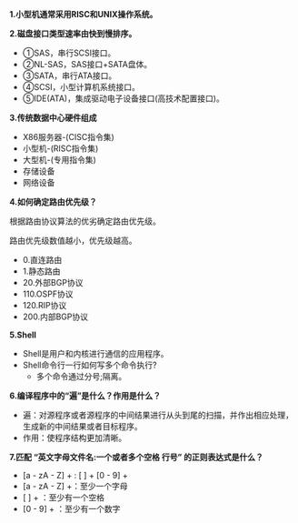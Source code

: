 **1.小型机通常采用RISC和UNIX操作系统。**

**2.磁盘接口类型速率由快到慢排序。**

+ ①SAS，串行SCSI接口。
+ ②NL-SAS，SAS接口+SATA盘体。
+ ③SATA，串行ATA接口。
+ ④SCSI，小型计算机系统接口。
+ ⑤IDE(ATA)，集成驱动电子设备接口(高技术配置接口)。

**3.传统数据中心硬件组成**

+ X86服务器-(CISC指令集)
+ 小型机-(RISC指令集)
+ 大型机-(专用指令集)
+ 存储设备
+ 网络设备

**4.如何确定路由优先级？**

根据路由协议算法的优劣确定路由优先级。

路由优先级数值越小，优先级越高。

+ 0.直连路由
+ 1.静态路由
+ 20.外部BGP协议
+ 110.OSPF协议
+ 120.RIP协议
+ 200.内部BGP协议

**5.Shell**

+ Shell是用户和内核进行通信的应用程序。
+ Shell命令行一行如何写多个命令执行?
  + 多个命令通过分号;隔离。

**6.编译程序中的“遍”是什么？作用是什么？**

+ 遍：对源程序或者源程序的中间结果进行从头到尾的扫描，并作出相应处理，生成新的中间结果或者目标程序。
+ 作用：使程序结构更加清晰。

**7.匹配 “英文字母文件名:一个或者多个空格 行号” 的正则表达式是什么？**

+ [a - zA - Z] + : [ ] + [0 - 9] + 
+ [a - zA - Z] +：至少一个字母
+ \[ \] + ：至少有一个空格
+ [0 - 9] + ：至少有一个数字



